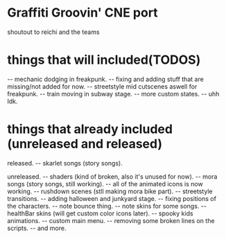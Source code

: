 # Graffiti Groovin' CNE port
shoutout to reichi and the teams

# things that will included(TODOS)
-- mechanic dodging in freakpunk.
-- fixing and adding stuff that are missing/not added for now.
-- streetstyle mid cutscenes aswell for freakpunk.
-- train moving in subway stage.
-- more custom states.
-- uhh Idk.

# things that already included (unreleased and released)
released.
-- skarlet songs (story songs).

unreleased.
-- shaders (kind of broken, also it's unused for now).
-- mora songs (story songs, still working).
-- all of the animated icons is now working.
-- rushdown scenes (stll making mora bike part).
-- streetstyle transitions.
-- adding halloween and junkyard stage.
-- fixing positions of the characters.
-- note bounce thing.
-- note skins for some songs.
-- healthBar skins (will get custom color icons later).
-- spooky kids animations.
-- custom main menu.
-- removing some broken lines on the scripts.
-- and more.
